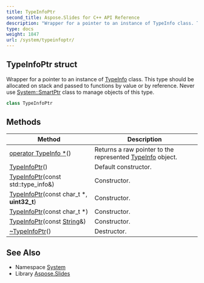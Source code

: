 ```yaml
---
title: TypeInfoPtr
second_title: Aspose.Slides for C++ API Reference
description: "Wrapper for a pointer to an instance of TypeInfo class. This type should be allocated on stack and passed to functions by value or by reference. Never use System::SmartPtr class to manage objects of this type."
type: docs
weight: 1847
url: /system/typeinfoptr/
---
```

## TypeInfoPtr struct


Wrapper for a pointer to an instance of [TypeInfo](../typeinfo/) class. This type should be allocated on stack and passed to functions by value or by reference. Never use [System::SmartPtr](../smartptr/) class to manage objects of this type.

```cpp
class TypeInfoPtr
```

## Methods

| Method | Description |
| --- | --- |
|  [operator TypeInfo *](./operator_typeinfo__star/)() | Returns a raw pointer to the represented [TypeInfo](../typeinfo/) object. |
|  [TypeInfoPtr](./typeinfoptr/)() | Default constructor. |
|  [TypeInfoPtr](./typeinfoptr/)(const std::type_info\&) | Constructor. |
|  [TypeInfoPtr](./typeinfoptr/)(const char_t *, **uint32_t**) | Constructor. |
|  [TypeInfoPtr](./typeinfoptr/)(const char_t *) | Constructor. |
|  [TypeInfoPtr](./typeinfoptr/)(const [String](../string/)\&) | Constructor. |
|  [~TypeInfoPtr](./~typeinfoptr/)() | Destructor. |
## See Also

* Namespace [System](../)
* Library [Aspose.Slides](../../)